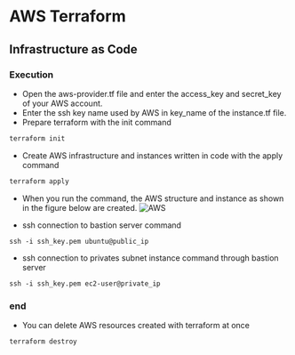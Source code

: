 # AWS Terraform

## Infrastructure as Code

### Execution

* Open the aws-provider.tf file and enter the access_key and secret_key of your AWS account.
* Enter the ssh key name used by AWS in key_name of the instance.tf file.
* Prepare terraform with the init command

```bash
terraform init
```

* Create AWS infrastructure and instances written in code with the apply command

```bash
terraform apply
```

* When you run the command, the AWS structure and instance as shown in the figure below are created.
![AWS](http://imageresizer-dev-serverlessdeploymentbucket-xapz1q6q9exe.s3-website-ap-northeast-1.amazonaws.com/gitpng/aws_diagram_v4.png)

* ssh connection to bastion server command
```
ssh -i ssh_key.pem ubuntu@public_ip
```

* ssh connection to privates subnet instance command through bastion server
```
ssh -i ssh_key.pem ec2-user@private_ip
```

### end

* You can delete AWS resources created with terraform at once

```bash
terraform destroy
```